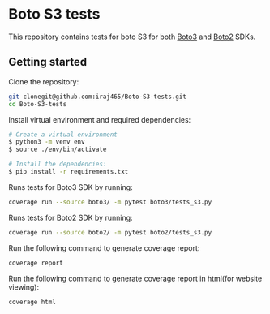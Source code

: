 # Boto S3 tests
This repository contains tests for boto S3 for both [Boto3](https://boto3.amazonaws.com/v1/documentation/api/latest/index.html) and [Boto2](http://boto.cloudhackers.com/en/latest/) SDKs.


## Getting started

Clone the repository:
```bash
git clonegit@github.com:iraj465/Boto-S3-tests.git
cd Boto-S3-tests
```
Install virtual environment and required dependencies:

```bash
# Create a virtual environment
$ python3 -m venv env
$ source ./env/bin/activate

# Install the dependencies:
$ pip install -r requirements.txt

```

Runs tests for Boto3 SDK by running:
```bash
coverage run --source boto3/ -m pytest boto3/tests_s3.py
```

Runs tests for Boto2 SDK by running:
```bash
coverage run --source boto2/ -m pytest boto2/tests_s3.py
```

Run the following command to generate coverage report:
```bash
coverage report
```

Run the following command to generate coverage report in html(for website viewing):
```bash
coverage html
```
